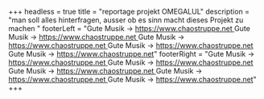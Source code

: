 +++
headless = true
title = "reportage projekt OMEGALUL"
description = "man soll alles hinterfragen, ausser ob es sinn macht dieses Projekt zu machen "
footerLeft = "Gute Musik -> [https://www.chaostruppe.net ](https://www.chaostruppe.net)Gute Musik -> [https://www.chaostruppe.net ](https://www.chaostruppe.net)Gute Musik -> [https://www.chaostruppe.net ](https://www.chaostruppe.net)Gute Musik -> [https://www.chaostruppe.net ](https://www.chaostruppe.net)Gute Musik -> <https://www.chaostruppe.net>"
footerRight = "Gute Musik -> [https://www.chaostruppe.net ](https://www.chaostruppe.net)Gute Musik -> [https://www.chaostruppe.net ](https://www.chaostruppe.net)Gute Musik -> [https://www.chaostruppe.net ](https://www.chaostruppe.net)Gute Musik -> [https://www.chaostruppe.net ](https://www.chaostruppe.net)Gute Musik -> <https://www.chaostruppe.net>"
+++
